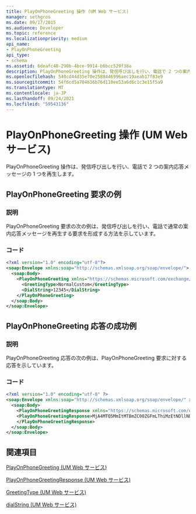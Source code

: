 ```yaml
---
title: PlayOnPhoneGreeting 操作 (UM Web サービス)
manager: sethgros
ms.date: 09/17/2015
ms.audience: Developer
ms.topic: reference
ms.localizationpriority: medium
api_name:
- PlayOnPhoneGreeting
api_type:
- schema
ms.assetid: 6deafc40-290b-4bce-9914-b6bcc529f38a
description: PlayOnPhoneGreeting 操作は、発信呼び出しを行い、電話で 2 つの案内応答メッセージの 1 つを再生します。
ms.openlocfilehash: 540cd44d35e70e2588446996aec19aeab17f83e9
ms.sourcegitcommit: 54f6cd5a704b36b76d110ee53a6d6c1c3e15f5a9
ms.translationtype: MT
ms.contentlocale: ja-JP
ms.lasthandoff: 09/24/2021
ms.locfileid: "59543136"
---
```

# <a name="playonphonegreeting-operation-um-web-service"></a>PlayOnPhoneGreeting 操作 (UM Web サービス)

PlayOnPhoneGreeting 操作は、発信呼び出しを行い、電話で 2 つの案内応答メッセージの 1 つを再生します。
  
## <a name="playonphonegreeting-request-example"></a>PlayOnPhoneGreeting 要求の例

### <a name="description"></a>説明

PlayOnPhoneGreeting 要求の次の例は、発信呼び出しを行い、電話で通常の案内応答メッセージを再生する要求を形成する方法を示しています。
  
### <a name="code"></a>コード

```XML
<?xml version="1.0" encoding="utf-8"?>
<soap:Envelope xmlns:soap="http://schemas.xmlsoap.org/soap/envelope/">
  <soap:Body>
    <PlayOnPhoneGreeting xmlns="https://schemas.microsoft.com/exchange/services/2006/messages">
      <GreetingType>NormalCustom</GreetingType>
      <DialString>12345</DialString>
    </PlayOnPhoneGreeting>
  </soap:Body>
</soap:Envelope>
```

## <a name="successful-playonphonegreeting-response-example"></a>PlayOnPhoneGreeting 応答の成功例

### <a name="description"></a>説明

PlayOnPhoneGreeting 応答の次の例は、PlayOnPhoneGreeting 要求に対する応答を示しています。
  
### <a name="code"></a>コード

```XML
<?xml version="1.0" encoding="utf-8" ?> 
<soap:Envelope xmlns:soap="http://schemas.xmlsoap.org/soap/envelope/" xmlns:xsi="http://www.w3.org/2001/XMLSchema-instance" xmlns:xsd="http://www.w3.org/2001/XMLSchema">
  <soap:Body>
    <PlayOnPhoneGreetingResponse xmlns="https://schemas.microsoft.com/exchange/services/2006/messages">
    <PlayOnPhoneGreetingResponse>MjA4MTQ5MmItMTBmZC00ZGFmLThiMzEtNDllNDJjM2Y3MjIxQGRmLWV1bS0wMS5leGNoYW5nZS5jb3JwLm1pY3Jvc29mdC5jb20=</PlayOnPhoneGreetingResponse> 
    </PlayOnPhoneGreetingResponse>
  </soap:Body>
</soap:Envelope>
```

## <a name="see-also"></a>関連項目



[PlayOnPhoneGreeting (UM Web サービス)](playonphonegreeting-um-web-service.md)
  
[PlayOnPhoneGreetingResponse (UM Web サービス)](playonphonegreetingresponse-um-web-service.md)
  
[GreetingType (UM Web サービス)](greetingtype-um-web-service.md)
  
[dialString (UM Web サービス)](dialstring-um-web-service.md)

